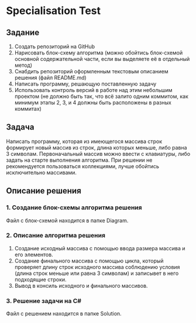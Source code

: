 # Specialisation Test
## Задание
1. Создать репозиторий на GitHub
2. Нарисовать блок-схему алгоритма (можно обойтись блок-схемой основной содержательной части, если вы выделяете её в отдельный метод)
3. Снабдить репозиторий оформленным текстовым описанием решения (файл README.md)
4. Написать программу, решающую поставленную задачу
5. Использовать контроль версий в работе над этим небольшим проектом (не должно быть так, что всё залито одним коммитом, как минимум этапы 2, 3, и 4 должны быть расположены в разных коммитах)
## Задача
Написать программу, которая из имеющегося массива строк формирует новый массив из строк, длина которых меньше, либо равна 3 символам. Первоначальный массив можно ввести с клавиатуры, либо задать на старте выполнения алгоритма. При решении не рекомендуется пользоваться коллекциями, лучше обойтись исключительно массивами.
## Описание решения
### 1. Создание блок-схемы алгоритма решения
Файл с блок-схемой находится в папке Diagram.
### 2. Описание алгоритма решения
1. Создание исходный массива с помощью ввода размера массива и его элементов.
2. Создание финального массива с помощью цикла, который проверяет длину строк исходного массива соблюдению условия (длина строк меньше или равна 3 символам) и записывет в него подходящие строки.
3. Вывод в консиль исходного и финального массивов.
### 3. Решение задачи на C#
Файл с решением находится в папке Solution.